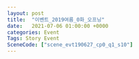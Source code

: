 ```yaml
---
layout: post
title:  "이벤트_2019여름_0화_오프닝"
date:   2021-07-06 01:00:00 +0000
categories: Event
Tags: Story Event
SceneCode: ["scene_evt190627_cp0_q1_s10"]
---
```

